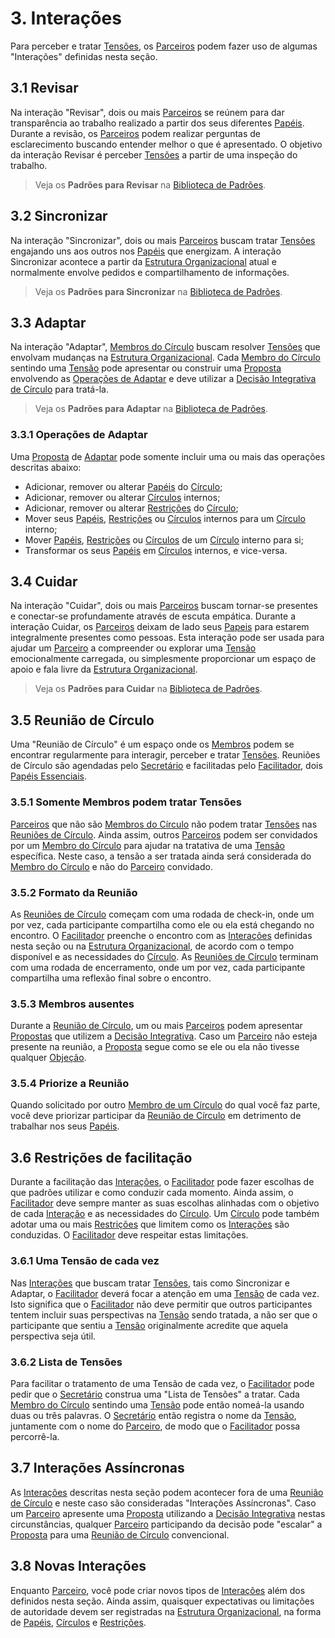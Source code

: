 # 3. <span id="interacoes">Interações</span>

Para perceber e tratar [Tensões][tensoes], os [Parceiros][parceiros] podem fazer uso de algumas "Interações" definidas nesta seção.

## 3.1 <span id="revisar">Revisar</span>

Na interação "Revisar", dois ou mais [Parceiros][parceiros] se reúnem para dar transparência ao trabalho realizado a partir dos seus diferentes [Papéis][papeis]. Durante a revisão, os [Parceiros][parceiros] podem realizar perguntas de esclarecimento buscando entender melhor o que é apresentado. O objetivo da interação Revisar é perceber [Tensões][tensoes] a partir de uma inspeção do trabalho.

> Veja os **Padrões para Revisar** na [Biblioteca de Padrões](../biblioteca/README.md).

## 3.2 <span id="sincronizar">Sincronizar</span>

Na interação "Sincronizar", dois ou mais [Parceiros][parceiros] buscam tratar [Tensões][tensoes] engajando uns aos outros nos [Papéis][papeis] que energizam. A interação Sincronizar acontece a partir da [Estrutura Organizacional][estrutura-organizacional] atual e normalmente envolve pedidos e compartilhamento de informações.

> Veja os **Padrões para Sincronizar** na [Biblioteca de Padrões](../biblioteca/README.md).

## 3.3 <span id="adaptar">Adaptar</span>

Na interação "Adaptar", [Membros do Círculo][membros-do-circulo] buscam resolver [Tensões][tensoes] que envolvam mudanças na [Estrutura Organizacional][estrutura-organizacional]. Cada [Membro do Círculo][membros-do-circulo] sentindo uma [Tensão][tensoes] pode apresentar ou construir uma [Proposta][propostas] envolvendo as [Operações de Adaptar][operacoes-de-adaptar] e deve utilizar a [Decisão Integrativa de Círculo][decisao-integrativa-de-circulo] para tratá-la.

> Veja os **Padrões para Adaptar** na [Biblioteca de Padrões](../biblioteca/README.md).

### 3.3.1 <span id="operacoes-de-adaptar">Operações de Adaptar</span>

Uma [Proposta][propostas] de [Adaptar][adaptar] pode somente incluir uma ou mais das operações descritas abaixo:

* Adicionar, remover ou alterar [Papéis][papeis] do [Círculo][circulos];
* Adicionar, remover ou alterar [Círculos][circulos] internos;
* Adicionar, remover ou alterar [Restrições][restricoes] do [Círculo][circulos];
* Mover seus [Papéis][papeis], [Restrições][restricoes] ou [Círculos][circulos] internos para um [Círculo][circulos] interno;
* Mover [Papéis][papeis], [Restrições][restricoes] ou [Círculos][circulos] de um [Círculo][circulos] interno para si;
* Transformar os seus [Papéis][papeis] em [Círculos][circulos] internos, e vice-versa.

## 3.4 <span id="cuidar">Cuidar</span>

Na interação "Cuidar", dois ou mais [Parceiros][parceiros] buscam tornar-se presentes e conectar-se profundamente através de escuta empática. Durante a interação Cuidar, os [Parceiros][parceiros] deixam de lado seus [Papeis][papeis] para estarem integralmente presentes como pessoas. Esta interação pode ser usada para ajudar um [Parceiro][parceiros] a compreender ou explorar uma [Tensão][tensoes] emocionalmente carregada, ou simplesmente proporcionar um espaço de apoio e fala livre da [Estrutura Organizacional][estrutura-organizacional].

> Veja os **Padrões para Cuidar** na [Biblioteca de Padrões](../biblioteca/README.md).

## 3.5 <span id="reuniao-de-circulo">Reunião de Círculo</span>

Uma "Reunião de Círculo" é um espaço onde os [Membros][membros-do-circulo] podem se encontrar regularmente para interagir, perceber e tratar [Tensões][tensoes]. Reuniões de Círculo são agendadas pelo [Secretário][secretario] e facilitadas pelo [Facilitador][facilitador], dois [Papéis Essenciais][papeis-essenciais].

### 3.5.1 <span id="somente-membros-podem-tratar-tensoes">Somente Membros podem tratar Tensões</span>

[Parceiros][parceiros] que não são [Membros do Círculo][membros-do-circulo] não podem tratar [Tensões][tensoes] nas [Reuniões de Círculo][reunioes]. Ainda assim, outros [Parceiros][parceiros] podem ser convidados por um [Membro do Círculo][membros-do-circulo] para ajudar na tratativa de uma [Tensão][tensoes] específica. Neste caso, a tensão a ser tratada ainda será considerada do [Membro do Círculo][membros-do-circulo] e não do [Parceiro][parceiros] convidado.

### 3.5.2 <span id="formato-da-reuniao">Formato da Reunião</span>

As [Reuniões de Círculo][reunioes] começam com uma rodada de check-in, onde um por vez, cada participante compartilha como ele ou ela está chegando no encontro. O [Facilitador][facilitador] preenche o encontro com as [Interações][interacoes] definidas nesta seção ou na [Estrutura Organizacional][estrutura-organizacional], de acordo com o tempo disponível e as necessidades do [Círculo][circulos]. As [Reuniões de Círculo][reunioes] terminam com uma rodada de encerramento, onde um por vez, cada participante compartilha uma reflexão final sobre o encontro.

### 3.5.3 <span id="membros-ausentes">Membros ausentes</span>

Durante a [Reunião de Círculo][reunioes], um ou mais [Parceiros][parceiros] podem apresentar [Propostas][propostas] que utilizem a [Decisão Integrativa][decisao-integrativa]. Caso um [Parceiro][parceiros] não esteja presente na reunião, a [Proposta][propostas] segue como se ele ou ela não tivesse qualquer [Objeção][objecoes].

### 3.5.4 <span id="">Priorize a Reunião</span>

Quando solicitado por outro [Membro de um Círculo][membros-do-circulo] do qual você faz parte, você deve priorizar participar da [Reunião de Círculo][reunioes] em detrimento de trabalhar nos seus [Papéis][papeis].

## 3.6 <span id="restricoes-de-facilitacao">Restrições de facilitação</span>

Durante a facilitação das [Interações][interacoes], o [Facilitador][facilitador] pode fazer escolhas de que padrões utilizar e como conduzir cada momento. Ainda assim, o [Facilitador][facilitador] deve sempre manter as suas escolhas alinhadas com o objetivo de cada [Interação][interacoes] e as necessidades do [Círculo][circulos]. Um [Círculo][circulos] pode também adotar uma ou mais [Restrições][restricoes] que limitem como os [Interações][interacoes] são conduzidas. O [Facilitador][facilitador] deve respeitar estas limitações.

### 3.6.1 <span id="uma-tensao-de-cada-vez">Uma Tensão de cada vez</span>

Nas [Interações][interacoes] que buscam tratar [Tensões][tensoes], tais como Sincronizar e Adaptar, o [Facilitador][facilitador] deverá focar a atenção em uma [Tensão][tensoes] de cada vez. Isto significa que o [Facilitador][facilitador] não deve permitir que outros participantes tentem incluir suas perspectivas na [Tensão][tensoes] sendo tratada, a não ser que o participante que sentiu a [Tensão][tensoes] originalmente acredite que aquela perspectiva seja útil.

### 3.6.2 <span id="lista-de-tensoes">Lista de Tensões</span>

Para facilitar o tratamento de uma Tensão de cada vez, o [Facilitador][facilitador] pode pedir que o [Secretário][secretario] construa uma "Lista de Tensões" a tratar. Cada [Membro do Círculo][membros-do-circulo] sentindo uma [Tensão][tensoes] pode então nomeá-la usando duas ou três palavras. O [Secretário][secretario] então registra o nome da [Tensão][tensoes], juntamente com o nome do [Parceiro][parceiros], de modo que o [Facilitador](#papeis-essenciais.md#facilitador) possa percorrê-la.

## 3.7 <span id="interacoes-assincronas">Interações Assíncronas</span>

As [Interações][interacoes] descritas nesta seção podem acontecer fora de uma [Reunião de Círculo][reunioes] e neste caso são consideradas "Interações Assíncronas". Caso um [Parceiro][parceiros] apresente uma [Proposta][propostas] utilizando a [Decisão Integrativa][decisao-integrativa] nestas circunstâncias, qualquer [Parceiro][parceiros] participando da decisão pode "escalar" a [Proposta][propostas] para uma [Reunião de Círculo][reunioes] convencional.

## 3.8 <span id="novas-interacoes">Novas Interações</span>

Enquanto [Parceiro][parceiros], você pode criar novos tipos de [Interações][interacoes] além dos definidos nesta seção. Ainda assim, quaisquer expectativas ou limitações de autoridade devem ser registradas na [Estrutura Organizacional][estrutura-organizacional], na forma de [Papéis][papeis], [Círculos][circulos] e [Restrições][restricoes].

<!-- Links -->
[meta-acordos]: README.md

[proposito-evolutivo]: organizacao.md#proposito-evolutivo
[organizacao]: organizacao.md
[tensoes]: organizacao.md#tensoes
[parceiros]: organizacao.md#parceiros

[estrutura-organizacional]: estrutura-organizacional.md
[membros-do-circulo]: estrutura-organizacional.md#membros-do-circulo
[papeis]: estrutura-organizacional.md#papeis
[restricoes]: estrutura-organizacional.md#restricoes
[circulos]: estrutura-organizacional.md#circulos

[decisao-integrativa]: decisoes.md#decisao-integrativa
[decisao-integrativa-de-circulo]: decisoes.md#decisao-integrativa-de-circulo
[propostas]: decisoes.md#proposta
[objecoes]: deisoes.md#objecoes
[deveres]: direitos-e-deveres.md

[interacoes]: interacoes.md
[adaptar]: interacoes.md#adaptar
[operacoes-de-adaptar]: interacoes.md#operacoes-de-adaptar
[reunioes]: interacoes.md#reuniao-de-circulo

[papeis-essenciais]: papeis-essenciais.md
[guia]: papeis-essenciais.md#guia
[representante]: papeis-essenciais.md#representante
[facilitador]: papeis-essenciais.md#facilitador
[secretario]: papeis-essenciais.md#secretario
